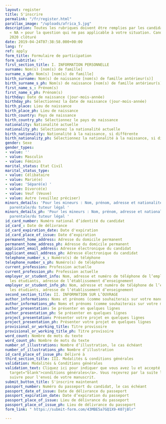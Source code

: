 ```yaml
---
layout: register
title: S'inscrire
permalink: "/fr/register.html"
parallax_image: "/uploads/africa_5.jpg"
description: Toutes les rubriques doivent être remplies par les candidats. Mettez
  « NA » pour la question qui ne pas applicable à votre situation. Candidature pour
  2020 clôturé
date: 2019-04-24T07:38:58.000+00:00
lang: fr
ref: apply
form_title: Formulaire de participation
form_subtitle: ''
first_section_title: I. INFORMATION PERSONNELLE
surname: Nom(s) [nom(s) de famille]
surname_s_ph: Nom(s) [nom(s) de famille]
birth_surname: Nom(s) de naissance [nom(s) de famille antérieur(s)]
birth_surname_s_ph: Nom(s) de naissance [nom(s) de famille antérieur(s)]
first_name_s_: Prénom(s)
first_name_s_ph: Prénom(s)
birthday: Date de naissance (jour-mois-année)
birthday_ph: Sélectionnez la date de naissance (jour-mois-année)
birth_place: Lieu de naissance
birth_place_ph: Lieu de naissance
birth_country: Pays de naissance
birth_country_ph: Sélectionnez le pays de naissance
nationality: Nationalité actuelle
nationality_ph: Sélectionnez la nationalité actuelle
birth_nationality: Nationalité à la naissance, si différente
birth_nationality_ph: Sélectionnez la nationalité à la naissance, si différente
gender: Sexe
gender_types:
- value: ''
- value: Masculin
- value: Féminin
marital_status: Etat Civil
marital_status_type:
- value: Célibataire
- value: Marié(e)
- value: 'Séparé(e) '
- value: Divorcé(e)
- value: Veuf (Veuve)
- value: Autre (veuillez préciser)
minors_details: 'Pour les mineurs : Nom, prénom, adresse et nationalité de l’autorité
  parentale/du tuteur légal '
minors_details_ph: 'Pour les mineurs : Nom, prénom, adresse et nationalité de l’autorité
  parentale/du tuteur légal '
id_card_number: Numéro national d’identité du candidat
id_card_: Date de délivrance
id_card_expiration_date: Date d'expiration
id_card_place_of_issue: Date d’expiration
permanent_home_address: Adresse du domicile permanent
permanent_home_address_ph: Adresse du domicile permanent
applicant_email_address: Adresse électronique du candidat
applicant_email_address_ph: Adresse électronique du candidat
telephone_number_s_: Numéro(s) de téléphone
telephone_number_s_ph: Numéro(s) de téléphone
current_profession: Profession actuelle
current_profession_ph: Profession actuelle
employer_or_student_info: Nom, adresse et numéro de téléphone de l’employeur. Pour
  les étudiants, adresse de l’établissement d’enseignement
employer_or_student_info_ph: Nom, adresse et numéro de téléphone de l’employeur. Pour
  les étudiants, adresse de l’établissement d’enseignement
second_section_title: II. INFORMATION SUR L’OUVRAGE
author_informations: Noms et prénoms (comme souhaiterais sur votre manuscrit)
author_informations_ph: Noms et prénoms (comme souhaiterais sur votre manuscrit)
author_presentation: Se présenter en quelques lignes
author_presentation_ph: Se présenter en quelques lignes
project_presentation: Présenter votre projet en quelques lignes
project_presentation_ph: Présenter votre projet en quelques lignes
provisional_or_working_title: Titre provisoire
provisional_or_working_title_ph: Titre provisoire
word_count: Nombre de mots du texte
word_count_ph: Nombre de mots du texte
number_of_illustrations: Nombre d’illustration, le cas échéant
number_of_illustrations_ph: Nombre d’illustration
id_card_place_of_issue_ph: Délivré à
third_section_title: III. Modalités & conditions générales
validation: Modalités & Conditions générales
validation_text: Cliquez ici pour indiquer que vous avez lu et accepté les <a href="/fr/guidelines.html"
  target="blank">conditions générales</a>. Vous reçevrez par la suite les étapes à
  suivre pour l'envoi de votre manuscrit.
submit_button_title: S'inscrire maintenant
passport_number: Numéro du passeport du candidat, le cas échéant
passport_date_of_issue: Date de délivrance du passeport
passport_expiration_date: Date d’expiration du passeport
passport_place_of_issue: Lieu de délivrance du passeport
passport_place_of_issue_ph: Lieu de délivrance du passeport
form_link: " https://submit-form.com/43MBE5a7GQ1X9-K07jBlr"

---
```

